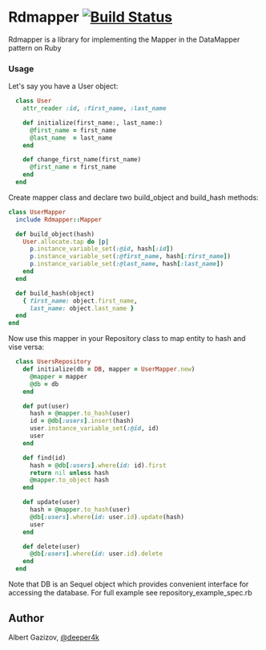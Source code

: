 # Rdmapper [![Build Status](https://travis-ci.org/AlbertGazizov/rdmapper.png)](https://travis-ci.org/AlbertGazizov/rdmapper)


Rdmapper is a library for implementing the Mapper in the DataMapper pattern on Ruby

### Usage

Let's say you have a User object:
```ruby
  class User
    attr_reader :id, :first_name, :last_name

    def initialize(first_name:, last_name:)
      @first_name = first_name
      @last_name  = last_name
    end

    def change_first_name(first_name)
      @first_name = first_name
    end
  end
```


Create mapper class and declare two build_object and build_hash methods:
```ruby
class UserMapper
  include Rdmapper::Mapper

  def build_object(hash)
    User.allocate.tap do |p|
      p.instance_variable_set(:@id, hash[:id])
      p.instance_variable_set(:@first_name, hash[:first_name])
      p.instance_variable_set(:@last_name, hash[:last_name])
    end
  end

  def build_hash(object)
    { first_name: object.first_name,
      last_name: object.last_name }
  end
end
```

Now use this mapper in your Repository class to map entity to hash and vise versa:
```ruby
  class UsersRepository
    def initialize(db = DB, mapper = UserMapper.new)
      @mapper = mapper
      @db = db
    end

    def put(user)
      hash = @mapper.to_hash(user)
      id = @db[:users].insert(hash)
      user.instance_variable_set(:@id, id)
      user
    end

    def find(id)
      hash = @db[:users].where(id: id).first
      return nil unless hash
      @mapper.to_object hash
    end

    def update(user)
      hash = @mapper.to_hash(user)
      @db[:users].where(id: user.id).update(hash)
      user
    end

    def delete(user)
      @db[:users].where(id: user.id).delete
    end
  end
```
Note that DB is an Sequel object which provides convenient interface for accessing the database. For full example see repository_example_spec.rb


## Author
Albert Gazizov, [@deeper4k](https://twitter.com/deeper4k)